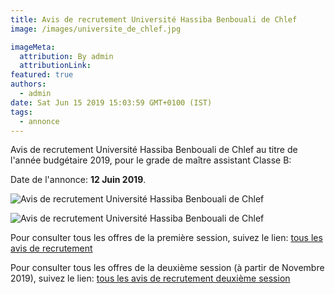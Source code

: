 ```yaml
---
title: Avis de recrutement Université Hassiba Benbouali de Chlef  
image: /images/universite_de_chlef.jpg

imageMeta:
  attribution: By admin
  attributionLink:
featured: true
authors:
  - admin
date: Sat Jun 15 2019 15:03:59 GMT+0100 (IST)
tags:
  - annonce
---
```


Avis de recrutement Université Hassiba Benbouali de Chlef  au titre de l'année budgétaire 2019, pour le grade de maître assistant Classe B:

Date de l'annonce: **12 Juin 2019**.

![Avis de recrutement Université Hassiba Benbouali de Chlef ](/images/avis_de_recrutement_universite_hassiba_benbouali_de_chlef.jpg)

![Avis de recrutement Université Hassiba Benbouali de Chlef ](/images/avis_de_recrutement_universite_hassiba_benbouali_de_chlef_2.jpg)

Pour consulter tous les offres de la première session, suivez le lien: [tous les avis de recrutement](/tous_les_avis_de_recrutement_annee_budgetaire_2019/)

Pour consulter tous les offres de la deuxième session (à partir de Novembre 2019), suivez le lien: [tous les avis de recrutement deuxième session](/tous-les-avis-de-recrutement-mitre-assistant-classe-b-au-titre-de-l-annee-2019-deuxieme-session/)
